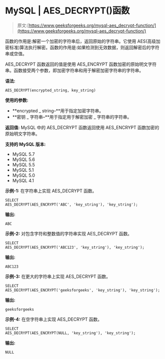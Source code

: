 # MySQL | AES_DECRYPT()函数

> 原文:[https://www.geeksforgeeks.org/mysql-aes_decrypt-function/](https://www.geeksforgeeks.org/mysql-aes_decrypt-function/)

函数的作用是:解密一个加密的字符串后，返回原始的字符串。它使用 AES(高级加密标准)算法执行解密。函数的作用是:如果检测到无效数据，则返回解密后的字符串或空值。

AES_DECRYPT 函数返回的值是使用 AES_ENCRYPT 函数加密的原始明文字符串。函数接受两个参数，即加密字符串和用于解密加密字符串的字符串。

**语法:**

```
AES_DECRYPT(encrypted_string, key_string)
```

**使用的参数:**

*   **encrypted _ string–**用于指定加密字符串。
*   **密钥 _ 字符串–**用于指定用于解密加密 _ 字符串的字符串。

**返回值:**
MySQL 中的 AES_DECRYPT 函数返回使用 AES_ENCRYPT 函数加密的原始明文字符串。

**支持的 MySQL 版本:**

*   MySQL 5.7
*   MySQL 5.6
*   MySQL 5.5
*   MySQL 5.1
*   MySQL 5.0
*   MySQL 4.1

**示例-1:** 在字符串上实现 AES_DECRYPT 函数。

```
SELECT  
AES_DECRYPT(AES_ENCRYPT('ABC', 'key_string'), 'key_string'); 
```

**输出:**

```
ABC 
```

**示例-2:** 对包含字符和整数值的字符串实现 AES_DECRYPT 函数。

```
SELECT  
AES_DECRYPT(AES_ENCRYPT('ABC123', 'key_string'), 'key_string'); 
```

**输出:**

```
ABC123 
```

**示例-3:** 在更大的字符串上实现 AES_DECRYPT 函数。

```
SELECT  
AES_DECRYPT(AES_ENCRYPT('geeksforgeeks', 'key_string'), 'key_string'); 
```

**输出:**

```
geeksforgeeks 
```

**示例-4:** 在空字符串上实现 AES_DECRYPT 函数。

```
SELECT  
AES_DECRYPT(AES_ENCRYPT(NULL, 'key_string'), 'key_string'); 
```

**输出:**

```
NULL  
```